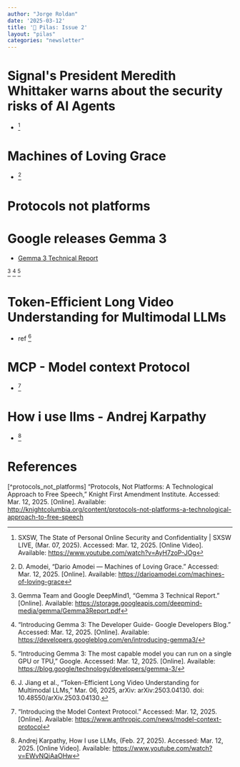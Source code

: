 ```yaml
---
author: "Jorge Roldan"
date: '2025-03-12'
title: '🔋 Pilas: Issue 2'
layout: "pilas"
categories: "newsletter"
---
```


# Signal's President Meredith Whittaker warns about the security risks of AI Agents
- [^agent_risks]

# Machines of Loving Grace 
- [^machines_of_loving_grace] 

# Protocols not platforms

# Google releases Gemma 3
- [Gemma 3 Technical Report](https://storage.googleapis.com/deepmind-media/gemma/Gemma3Report.pdf) 

[^gemma_technical_report]
[^gemma3_developer_guide]
[^gemma_announcement]


# Token-Efficient Long Video Understanding for Multimodal LLMs
- ref [^video_understanding]

# MCP - Model context Protocol
-  [^mcp]


# How i use llms - Andrej Karpathy 
- [^how_i_use_llms] 





# References
[^agent_risks]: SXSW, The State of Personal Online Security and Confidentiality | SXSW LIVE, (Mar. 07, 2025). Accessed: Mar. 12, 2025. [Online Video]. Available: https://www.youtube.com/watch?v=AyH7zoP-JOg



[^video_understanding]: J. Jiang et al., “Token-Efficient Long Video Understanding for Multimodal LLMs,” Mar. 06, 2025, arXiv: arXiv:2503.04130. doi: 10.48550/arXiv.2503.04130.

[^manus]: “Manus.” Accessed: Mar. 11, 2025. [Online]. Available: https://manus.im/

[^gemma_technical_report]: Gemma Team and Google DeepMind1, “Gemma 3 Technical Report.” [Online]. Available: https://storage.googleapis.com/deepmind-media/gemma/Gemma3Report.pdf


[^gemma3_developer_guide]: “Introducing Gemma 3: The Developer Guide- Google Developers Blog.” Accessed: Mar. 12, 2025. [Online]. Available: https://developers.googleblog.com/en/introducing-gemma3/

[^gemma_announcement]:“Introducing Gemma 3: The most capable model you can run on a single GPU or TPU,” Google. Accessed: Mar. 12, 2025. [Online]. Available: https://blog.google/technology/developers/gemma-3/


[^mcp]: “Introducing the Model Context Protocol.” Accessed: Mar. 12, 2025. [Online]. Available: https://www.anthropic.com/news/model-context-protocol


[^how_i_use_llms]: Andrej Karpathy, How I use LLMs, (Feb. 27, 2025). Accessed: Mar. 12, 2025. [Online Video]. Available: https://www.youtube.com/watch?v=EWvNQjAaOHw


[^machines_of_loving_grace]: D. Amodei, “Dario Amodei — Machines of Loving Grace.” Accessed: Mar. 12, 2025. [Online]. Available: https://darioamodei.com/machines-of-loving-grace


[^protocols_not_platforms] “Protocols, Not Platforms: A Technological Approach to Free Speech,” Knight First Amendment Institute. Accessed: Mar. 12, 2025. [Online]. Available: http://knightcolumbia.org/content/protocols-not-platforms-a-technological-approach-to-free-speech

